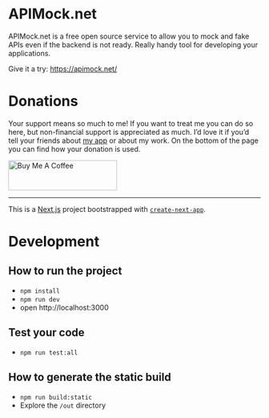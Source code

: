 # APIMock.net

APIMock.net is a free open source service to allow you to mock and fake APIs even if the backend is not ready. Really handy tool for developing your applications.

Give it a try: https://apimock.net/

# Donations

Your support means so much to me! If you want to treat me you can do so here, but non-financial support is appreciated as much. I’d love it if you’d tell your friends about [my app](https://apimock.net/) or about my work.
On the bottom of the page you can find how your donation is used.

<a href="https://www.buymeacoffee.com/rottitime" target="_blank"><img src="https://cdn.buymeacoffee.com/buttons/v2/default-yellow.png" alt="Buy Me A Coffee" style="height: 60px !important;width: 217px !important;" ></a>

---

This is a [Next.js](https://nextjs.org/) project bootstrapped with [`create-next-app`](https://github.com/vercel/next.js/tree/canary/packages/create-next-app).

# Development

## How to run the project

- `npm install`
- `npm run dev`
- open http://localhost:3000

## Test your code

- `npm run test:all`

## How to generate the static build

- `npm run build:static`
- Explore the `/out` directory
